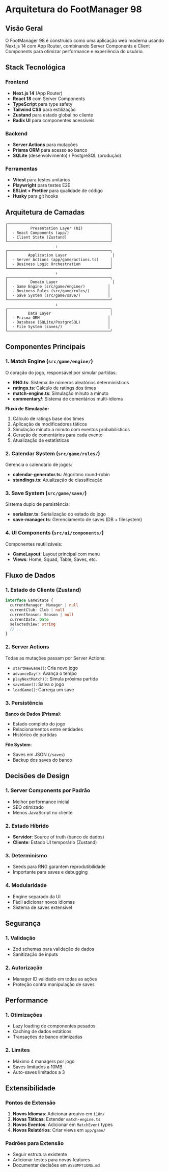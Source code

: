 # Arquitetura do FootManager 98

## Visão Geral

O FootManager 98 é construído como uma aplicação web moderna usando Next.js 14 com App Router, combinando Server Components e Client Components para otimizar performance e experiência do usuário.

## Stack Tecnológica

### Frontend
- **Next.js 14** (App Router)
- **React 18** com Server Components
- **TypeScript** para type safety
- **Tailwind CSS** para estilização
- **Zustand** para estado global no cliente
- **Radix UI** para componentes acessíveis

### Backend
- **Server Actions** para mutações
- **Prisma ORM** para acesso ao banco
- **SQLite** (desenvolvimento) / PostgreSQL (produção)

### Ferramentas
- **Vitest** para testes unitários
- **Playwright** para testes E2E
- **ESLint + Prettier** para qualidade de código
- **Husky** para git hooks

## Arquitetura de Camadas

```
┌─────────────────────────────────────────────┐
│          Presentation Layer (UI)            │
│  - React Components (app/)                  │
│  - Client State (Zustand)                   │
└─────────────────────────────────────────────┘
                      ↓
┌─────────────────────────────────────────────┐
│         Application Layer                    │
│  - Server Actions (app/game/actions.ts)     │
│  - Business Logic Orchestration             │
└─────────────────────────────────────────────┘
                      ↓
┌─────────────────────────────────────────────┐
│          Domain Layer                        │
│  - Game Engine (src/game/engine/)          │
│  - Business Rules (src/game/rules/)        │
│  - Save System (src/game/save/)            │
└─────────────────────────────────────────────┘
                      ↓
┌─────────────────────────────────────────────┐
│         Data Layer                          │
│  - Prisma ORM                              │
│  - Database (SQLite/PostgreSQL)            │
│  - File System (saves/)                    │
└─────────────────────────────────────────────┘
```

## Componentes Principais

### 1. Match Engine (`src/game/engine/`)

O coração do jogo, responsável por simular partidas:

- **RNG.ts**: Sistema de números aleatórios determinísticos
- **ratings.ts**: Cálculo de ratings dos times
- **match-engine.ts**: Simulação minuto a minuto
- **commentary/**: Sistema de comentários multi-idioma

**Fluxo de Simulação:**
1. Cálculo de ratings base dos times
2. Aplicação de modificadores táticos
3. Simulação minuto a minuto com eventos probabilísticos
4. Geração de comentários para cada evento
5. Atualização de estatísticas

### 2. Calendar System (`src/game/rules/`)

Gerencia o calendário de jogos:

- **calendar-generator.ts**: Algoritmo round-robin
- **standings.ts**: Atualização de classificação

### 3. Save System (`src/game/save/`)

Sistema duplo de persistência:

- **serializer.ts**: Serialização do estado do jogo
- **save-manager.ts**: Gerenciamento de saves (DB + filesystem)

### 4. UI Components (`src/ui/components/`)

Componentes reutilizáveis:

- **GameLayout**: Layout principal com menu
- **Views**: Home, Squad, Table, Saves, etc.

## Fluxo de Dados

### 1. Estado do Cliente (Zustand)

```typescript
interface GameState {
  currentManager: Manager | null
  currentClub: Club | null
  currentSeason: Season | null
  currentDate: Date
  selectedView: string
  // ...
}
```

### 2. Server Actions

Todas as mutações passam por Server Actions:

- `startNewGame()`: Cria novo jogo
- `advanceDay()`: Avança o tempo
- `playNextMatch()`: Simula próxima partida
- `saveGame()`: Salva o jogo
- `loadGame()`: Carrega um save

### 3. Persistência

**Banco de Dados (Prisma)**:
- Estado completo do jogo
- Relacionamentos entre entidades
- Histórico de partidas

**File System**:
- Saves em JSON (`/saves`)
- Backup dos saves do banco

## Decisões de Design

### 1. Server Components por Padrão

- Melhor performance inicial
- SEO otimizado
- Menos JavaScript no cliente

### 2. Estado Híbrido

- **Servidor**: Source of truth (banco de dados)
- **Cliente**: Estado UI temporário (Zustand)

### 3. Determinismo

- Seeds para RNG garantem reprodutibilidade
- Importante para saves e debugging

### 4. Modularidade

- Engine separado da UI
- Fácil adicionar novos idiomas
- Sistema de saves extensível

## Segurança

### 1. Validação

- Zod schemas para validação de dados
- Sanitização de inputs

### 2. Autorização

- Manager ID validado em todas as ações
- Proteção contra manipulação de saves

## Performance

### 1. Otimizações

- Lazy loading de componentes pesados
- Caching de dados estáticos
- Transações de banco otimizadas

### 2. Limites

- Máximo 4 managers por jogo
- Saves limitados a 10MB
- Auto-saves limitados a 3

## Extensibilidade

### Pontos de Extensão

1. **Novos Idiomas**: Adicionar arquivo em `i18n/`
2. **Novas Táticas**: Extender `match-engine.ts`
3. **Novos Eventos**: Adicionar em `MatchEvent` types
4. **Novos Relatórios**: Criar views em `app/game/`

### Padrões para Extensão

- Seguir estrutura existente
- Adicionar testes para novas features
- Documentar decisões em `ASSUMPTIONS.md`
